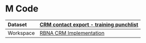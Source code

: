 



# M Code

|Dataset|[CRM contact export - training punchlist](./../CRM-contact-export---training-punchlist.md)|
| :--- | :--- |
|Workspace|[RBNA CRM Implementation](../../Workspaces/RBNA-CRM-Implementation.md)|
